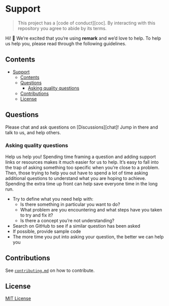 # Support

> This project has a [code of conduct][coc].
> By interacting with this repository you agree to abide by its terms.

Hi! 👋
We’re excited that you’re using **remark** and we’d love to help. To help us help you, please read through the following guidelines.

## Contents

- [Support](#support)
  - [Contents](#contents)
  - [Questions](#questions)
    - [Asking quality questions](#asking-quality-questions)
  - [Contributions](#contributions)
  - [License](#license)

## Questions

Please chat and ask questions on [Discussions][chat]! Jump in there and talk to us, and help others.

### Asking quality questions

Help us help you! Spending time framing a question and adding support links or resources makes it much easier for us to help.
It’s easy to fall into the trap of asking something too specific when you’re close to a problem. Then, those trying to help you out have to spend a lot of time asking additional questions to understand what you are hoping to achieve. Spending the extra time up front can help save everyone time in the long run.

- Try to define what you need help with:
  - Is there something in particular you want to do?
  - What problem are you encountering and what steps have you taken to try and fix it?
  - Is there a concept you’re not understanding?
- Search on GitHub to see if a similar question has been asked
- If possible, provide sample code
- The more time you put into asking your question, the better we can help you

## Contributions

See [`contributing.md`][contributing] on how to contribute.

## License

[MIT License][license]

<!-- Definitions -->

[license]: https://github.com/JoshiAyush/netflix/blob/master/LICENSE
[contributing]: https://github.com/JoshiAyush/netflix/blob/master/CONTRIBUTING.md
